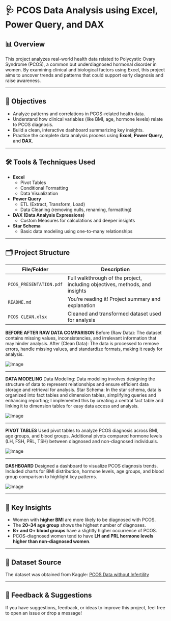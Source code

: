 # 🩺 PCOS Data Analysis using Excel, Power Query, and DAX

## 📊 Overview
This project analyzes real-world health data related to Polycystic Ovary Syndrome (PCOS), a common but underdiagnosed hormonal disorder in women. By examining clinical and biological factors using Excel, this project aims to uncover trends and patterns that could support early diagnosis and raise awareness.

---

## 🎯 Objectives
- Analyze patterns and correlations in PCOS-related health data.
- Understand how clinical variables (like BMI, age, hormone levels) relate to PCOS diagnosis.
- Build a clean, interactive dashboard summarizing key insights.
- Practice the complete data analysis process using **Excel**, **Power Query**, and **DAX**.

---

## 🛠 Tools & Techniques Used
- **Excel**
  - Pivot Tables
  - Conditional Formatting
  - Data Visualization
- **Power Query**
  - ETL (Extract, Transform, Load)
  - Data Cleaning (removing nulls, renaming, formatting)
- **DAX (Data Analysis Expressions)**
  - Custom Measures for calculations and deeper insights
- **Star Schema**
  - Basic data modeling using one-to-many relationships

---

## 🗂️ Project Structure

| File/Folder | Description |
|-------------|-------------|
| `PCOS_PRESENTATION.pdf` | Full walkthrough of the project, including objectives, methods, and insights |
| `README.md` | You’re reading it! Project summary and explanation |
| `PCOS CLEAN.xlsx` | Cleaned and transformed dataset used for analysis |


**BEFORE AFTER RAW DATA COMPARISON**
Before (Raw Data): The dataset contains missing values, inconsistencies, and irrelevant information that may hinder analysis.
After (Clean Data): The data is processed to remove errors, handle missing values, and standardize formats, making it ready for analysis.

![Image](https://github.com/user-attachments/assets/a2c06372-22fb-4ba8-87d0-39d9ab87bfba)

---
**DATA MODELING**
Data Modeling: Data modeling involves designing the structure of data to represent relationships and ensure efficient data storage and retrieval for analysis.
Star Schema: In the star schema, data is organized into fact tables and dimension tables, simplifying queries and enhancing reporting; I implemented this by creating a central fact table and linking it to dimension tables for easy data access and analysis.

![Image](https://github.com/user-attachments/assets/79cfcaf5-0185-40a8-a9c4-ab3477bfdf25)

---

**PIVOT TABLES**
Used pivot tables to analyze PCOS diagnosis across BMI, age groups, and blood groups. Additional pivots compared hormone levels (LH, FSH, PRL, TSH) between diagnosed and non-diagnosed individuals.

![Image](https://github.com/user-attachments/assets/91afd584-5cf5-47ab-a119-af2c48fd40d1)

---

**DASHBOARD**
Designed a dashboard to visualize PCOS diagnosis trends. Included charts for BMI distribution, hormone levels, age groups, and blood group comparison to highlight key patterns.

![Image](https://github.com/user-attachments/assets/ebdd6019-ebcd-4dbb-9946-4d0dd66d3c88)

---

## 📌 Key Insights

- Women with **higher BMI** are more likely to be diagnosed with PCOS.
- The **20–34 age group** shows the highest number of diagnoses.
- **B+ and O+ blood groups** have a slightly higher occurrence of PCOS.
- PCOS-diagnosed women tend to have **LH and PRL hormone levels higher than non-diagnosed women**.

---

## 🔗 Dataset Source
The dataset was obtained from Kaggle:
[PCOS Data without Infertility](https://www.kaggle.com/datasets/prasoonkottarathil/polycystic-ovary-syndrome-pcos)

---
## 💬 Feedback & Suggestions
If you have suggestions, feedback, or ideas to improve this project, feel free to open an issue or drop a message!
